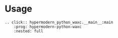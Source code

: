 # Usage

```{eval-rst}
.. click:: hypermodern_python_waxc.__main__:main
    :prog: hypermodern-python-waxc
    :nested: full
```
